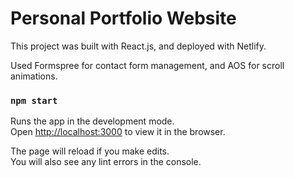 # Personal Portfolio Website

This project was built with React.js, and deployed with Netlify. 

Used Formspree for contact form management, and AOS for scroll animations.




### `npm start`

Runs the app in the development mode.\
Open [http://localhost:3000](http://localhost:3000) to view it in the browser.

The page will reload if you make edits.\
You will also see any lint errors in the console.

